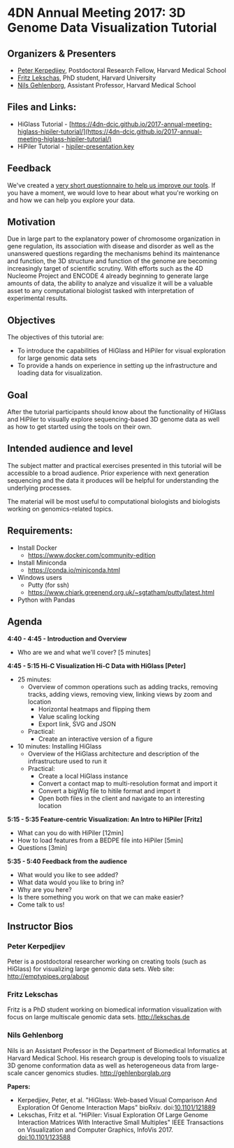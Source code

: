 # 4DN Annual Meeting 2017: 3D Genome Data Visualization Tutorial

## Organizers & Presenters

* [Peter Kerpedjiev](http://emptypipes.org/about), Postdoctoral Research Fellow, Harvard Medical School
* [Fritz Lekschas](http://lekschas.de), PhD student, Harvard University
* [Nils Gehlenborg](http://gehlenborglab.org), Assistant Professor, Harvard Medical School

## Files and Links:

* HiGlass Tutorial - [https://4dn-dcic.github.io/2017-annual-meeting-higlass-hipiler-tutorial/](https://4dn-dcic.github.io/2017-annual-meeting-higlass-hipiler-tutorial/)
* HiPiler Tutorial - [hipiler-presentation.key](https://github.com/4dn-dcic/2017-annual-meeting-higlass-hipiler-tutorial/blob/master/hipiler-presentation.key?raw=true)

## Feedback

We've created a [very short questionnaire to help us improve our
tools](https://goo.gl/forms/jCllHdoSvaK8SIUv2). If you have a moment, we would
love to hear about what you're working on and how we can help you
explore your data.


## Motivation

Due in large part to the explanatory power of chromosome organization in gene
regulation, its association with disease and disorder as well as the unanswered
questions regarding the mechanisms behind its maintenance and function, the 3D
structure and function of the genome are becoming increasingly target of
scientific scrutiny. With efforts such as the 4D Nucleome Project and ENCODE 4
already beginning to generate large amounts of data, the ability to analyze and
visualize it will be a valuable asset to any computational biologist tasked
with interpretation of experimental results.


## Objectives

The objectives of this tutorial are:

* To introduce the capabilities of HiGlass and HiPiler for visual exploration for large genomic data sets
* To provide a hands on experience in setting up the infrastructure and loading data for visualization.


## Goal

After the tutorial participants should know about the functionality of HiGlass and HiPiler to visually explore sequencing-based 3D genome data as well as how to get started using the tools on their own.


## Intended audience and level

The subject matter and practical exercises presented in this tutorial will be accessible to a broad audience. Prior experience with next generation sequencing and the data it produces will be helpful for understanding the underlying processes.

The material will be most useful to computational biologists and biologists working on genomics-related topics.


## Requirements:

* Install Docker
  * https://www.docker.com/community-edition
* Install Miniconda
  * https://conda.io/miniconda.html  
* Windows users
  * Putty (for ssh)
  * https://www.chiark.greenend.org.uk/~sgtatham/putty/latest.html
* Python with Pandas
  
  
## Agenda

**4:40 - 4:45 - Introduction and Overview**

* Who are we and what we'll cover? [5 minutes]

**4:45 - 5:15 Hi-C Visualization Hi-C Data with HiGlass [Peter]**

* 25 minutes: 
  * Overview of common operations such as adding tracks, removing tracks, adding views, removing view, linking views by zoom and location
    * Horizontal heatmaps and flipping them
    * Value scaling locking
    * Export link, SVG and JSON
  * Practical: 
    * Create an interactive version of a figure
* 10 minutes: Installing HiGlass
  * Overview of the HiGlass architecture and description of the infrastructure used to run it
  * Practical: 
    * Create a local HiGlass instance
    * Convert a contact map to multi-resolution format and import it
    * Convert a bigWig file to hitile format and import it
    * Open both files in the client and navigate to an interesting location

**5:15 - 5:35 Feature-centric Visualization: An Intro to HiPiler [Fritz]**

* What can you do with HiPiler [12min]
* How to load features from a BEDPE file into HiPiler [5min]
* Questions [3min]

**5:35 - 5:40 Feedback from the audience**

* What would you like to see added?
* What data would you like to bring in?
* Why are you here?
* Is there something you work on that we can make easier?
* Come talk to us!

## Instructor Bios


### Peter Kerpedjiev

Peter is a postdoctoral researcher working on creating tools (such as HiGlass) for visualizing large genomic data sets. Web site: http://emptypipes.org/about

### Fritz Lekschas

Fritz is a PhD student working on biomedical information visualization with focus on large multiscale genomic data sets. http://lekschas.de

### Nils Gehlenborg

Nils is an Assistant Professor in the Department of Biomedical Informatics at Harvard Medical School. His research group is developing tools to visualize 3D genome conformation data as well as heterogeneous data from large-scale cancer genomics studies. http://gehlenborglab.org 

**Papers:**

* Kerpedjiev, Peter, et al. "HiGlass: Web-based Visual Comparison And Exploration Of Genome Interaction Maps" bioRxiv. doi:[10.1101/121889](https://doi.org/10.1101/121889)
* Lekschas, Fritz et al. "HiPiler: Visual Exploration Of Large Genome Interaction Matrices With Interactive Small Multiples" IEEE Transactions on Visualization and Computer Graphics, InfoVis 2017. [doi:10.1101/123588](https://vcg.seas.harvard.edu/publications/hipiler-visual-exploration-of-large-genome-interaction-matrices-with-interactive-small-multiples)
